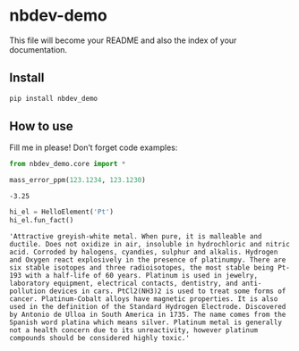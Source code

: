nbdev-demo
================

<!-- WARNING: THIS FILE WAS AUTOGENERATED! DO NOT EDIT! -->

This file will become your README and also the index of your
documentation.

## Install

``` sh
pip install nbdev_demo
```

## How to use

Fill me in please! Don’t forget code examples:

``` python
from nbdev_demo.core import *
```

``` python
mass_error_ppm(123.1234, 123.1230)
```

    -3.25

``` python
hi_el = HelloElement('Pt')
hi_el.fun_fact()
```

    'Attractive greyish-white metal. When pure, it is malleable and ductile. Does not oxidize in air, insoluble in hydrochloric and nitric acid. Corroded by halogens, cyandies, sulphur and alkalis. Hydrogen and Oxygen react explosively in the presence of platinumpy. There are six stable isotopes and three radioisotopes, the most stable being Pt-193 with a half-life of 60 years. Platinum is used in jewelry, laboratory equipment, electrical contacts, dentistry, and anti-pollution devices in cars. PtCl2(NH3)2 is used to treat some forms of cancer. Platinum-Cobalt alloys have magnetic properties. It is also used in the definition of the Standard Hydrogen Electrode. Discovered by Antonio de Ulloa in South America in 1735. The name comes from the Spanish word platina which means silver. Platinum metal is generally not a health concern due to its unreactivity, however platinum compounds should be considered highly toxic.'
